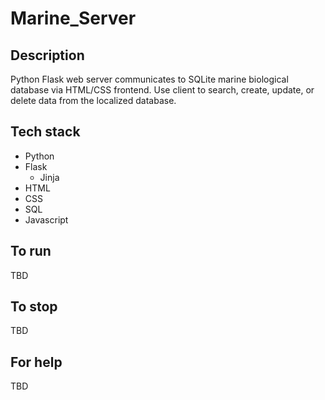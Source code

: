 # Marine_Server

## Description
Python Flask web server communicates to SQLite marine biological database via HTML/CSS frontend. Use client to search, create, update, or delete data
from the localized database.

## Tech stack
- Python
- Flask
  - Jinja
- HTML
- CSS
- SQL
- Javascript

## To run
TBD

## To stop
TBD

## For help
TBD
